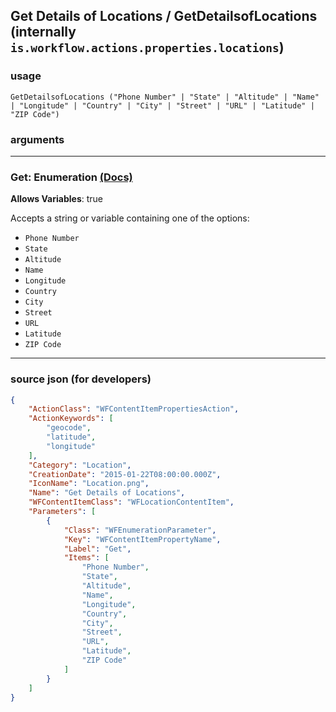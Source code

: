 
## Get Details of Locations / GetDetailsofLocations (internally `is.workflow.actions.properties.locations`)



### usage
```
GetDetailsofLocations ("Phone Number" | "State" | "Altitude" | "Name" | "Longitude" | "Country" | "City" | "Street" | "URL" | "Latitude" | "ZIP Code")
```

### arguments

---

### Get: Enumeration [(Docs)](https://pfgithub.github.io/shortcutslang/gettingstarted#enum-select-field)
**Allows Variables**: true



Accepts a string 
or variable
containing one of the options:

- `Phone Number`
- `State`
- `Altitude`
- `Name`
- `Longitude`
- `Country`
- `City`
- `Street`
- `URL`
- `Latitude`
- `ZIP Code`

---

### source json (for developers)

```json
{
	"ActionClass": "WFContentItemPropertiesAction",
	"ActionKeywords": [
		"geocode",
		"latitude",
		"longitude"
	],
	"Category": "Location",
	"CreationDate": "2015-01-22T08:00:00.000Z",
	"IconName": "Location.png",
	"Name": "Get Details of Locations",
	"WFContentItemClass": "WFLocationContentItem",
	"Parameters": [
		{
			"Class": "WFEnumerationParameter",
			"Key": "WFContentItemPropertyName",
			"Label": "Get",
			"Items": [
				"Phone Number",
				"State",
				"Altitude",
				"Name",
				"Longitude",
				"Country",
				"City",
				"Street",
				"URL",
				"Latitude",
				"ZIP Code"
			]
		}
	]
}
```
